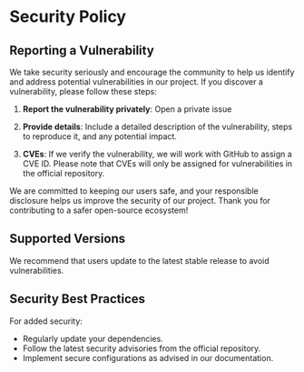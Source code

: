 # Security Policy

## Reporting a Vulnerability

We take security seriously and encourage the community to help us identify and address potential vulnerabilities in our project. If you discover a vulnerability, please follow these steps:

1. **Report the vulnerability privately**: Open a private issue 
   
2. **Provide details**: Include a detailed description of the vulnerability, steps to reproduce it, and any potential impact.

3. **CVEs**: If we verify the vulnerability, we will work with GitHub to assign a CVE ID. Please note that CVEs will only be assigned for vulnerabilities in the official repository.

We are committed to keeping our users safe, and your responsible disclosure helps us improve the security of our project. Thank you for contributing to a safer open-source ecosystem!

## Supported Versions

We recommend that users update to the latest stable release to avoid vulnerabilities.

## Security Best Practices

For added security:
- Regularly update your dependencies.
- Follow the latest security advisories from the official repository.
- Implement secure configurations as advised in our documentation.
